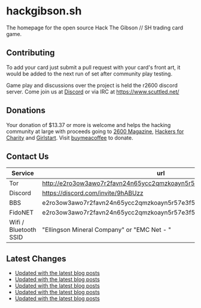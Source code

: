 # hackgibson.sh
The homepage for the open source Hack The Gibson // SH trading card game.


## Contributing

To add your card just submit a pull request with your card's front art, it would be added to the next run of set after community play testing.

Game play and discussions over the project is held the r2600 discord server. Come join us at [Discord](https://discord.com/invite/9hABUzz) or via IRC at https://www.scuttled.net/


## Donations

Your donation of $13.37 or more is welcome and helps the hacking community at large with proceeds going to [2600 Magazine](https://2600.com/), [Hackers for Charity](https://hackersforcharity.org) and [Girlstart](https://girlstart.org).  Visit [buymeacoffee](https://www.buymeacoffee.com/hackgibson.sh) to donate.


## Contact Us

Service | url
-|-
Tor | http://e2ro3ow3awo7r2favn24n65ycc2qmzkoayn5r57e3f56nvjwdcgg32ad.onion
Discord | https://discord.com/invite/9hABUzz
BBS | e2ro3ow3awo7r2favn24n65ycc2qmzkoayn5r57e3f56nvjwdcgg32ad.onion:23
FidoNET | e2ro3ow3awo7r2favn24n65ycc2qmzkoayn5r57e3f56nvjwdcgg32ad.onion:24554
Wifi / Bluetooth SSID | "Ellingson Mineral Company" or "EMC Net - <fidonet address>"

## Latest Changes
<!-- BLOG-POST-LIST:START -->
- [Updated with the latest blog posts](https://github.com/DFW2600/hackgibson.sh/commit/17cc30a4dfa0406ecaf411976de4617dbbbca50e)
- [Updated with the latest blog posts](https://github.com/DFW2600/hackgibson.sh/commit/695876ae7961cac34f63703972acd81cc1ee2088)
- [Updated with the latest blog posts](https://github.com/DFW2600/hackgibson.sh/commit/52c30d70bedcf67293d11b14d7881ce1c349189e)
- [Updated with the latest blog posts](https://github.com/DFW2600/hackgibson.sh/commit/1507be5368c28152b5d3a7b2ad02fc3a92b79fb8)
- [Updated with the latest blog posts](https://github.com/DFW2600/hackgibson.sh/commit/c391870ec7fe977b2f95c5d8a3b1f2158f11d581)
<!-- BLOG-POST-LIST:END -->
